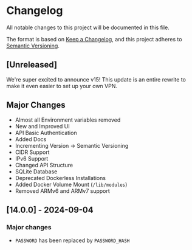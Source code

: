# Changelog

All notable changes to this project will be documented in this file.

The format is based on [Keep a Changelog](https://keepachangelog.com/en/1.1.0/),
and this project adheres to [Semantic Versioning](https://semver.org/spec/v2.0.0.html).

## [Unreleased]

We're super excited to announce v15!
This update is an entire rewrite to make it even easier to set up your own VPN.

## Major Changes

- Almost all Environment variables removed
- New and Improved UI
- API Basic Authentication
- Added Docs
- Incrementing Version -> Semantic Versioning
- CIDR Support
- IPv6 Support
- Changed API Structure
- SQLite Database
- Deprecated Dockerless Installations
- Added Docker Volume Mount (`/lib/modules`)
- Removed ARMv6 and ARMv7 support

## [14.0.0] - 2024-09-04

### Major changes

- `PASSWORD` has been replaced by `PASSWORD_HASH`
